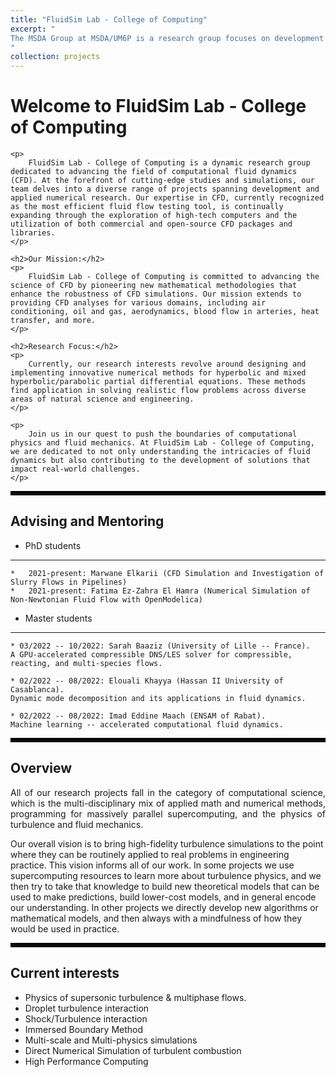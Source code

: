 ```yaml
---
title: "FluidSim Lab - College of Computing"
excerpt: " 
The MSDA Group at MSDA/UM6P is a research group focuses on development and application of tools to perform scale-resolving simulations of transient flow phenomena and turbulence. In particular, we focus on development of novel high-order discretisations for use on structured and unstructured grids, as well as their implementation for massively-parallel many-core architectures. We are also interested development of novel meshing methods.
"
collection: projects
---
```



<body>
    <h1>Welcome to FluidSim Lab - College of Computing</h1>

    <p>
        FluidSim Lab - College of Computing is a dynamic research group dedicated to advancing the field of computational fluid dynamics (CFD). At the forefront of cutting-edge studies and simulations, our team delves into a diverse range of projects spanning development and applied numerical research. Our expertise in CFD, currently recognized as the most efficient fluid flow testing tool, is continually expanding through the exploration of high-tech computers and the utilization of both commercial and open-source CFD packages and libraries.
    </p>

    <h2>Our Mission:</h2>
    <p>
        FluidSim Lab - College of Computing is committed to advancing the science of CFD by pioneering new mathematical methodologies that enhance the robustness of CFD simulations. Our mission extends to providing CFD analyses for various domains, including air conditioning, oil and gas, aerodynamics, blood flow in arteries, heat transfer, and more.
    </p>

    <h2>Research Focus:</h2>
    <p>
        Currently, our research interests revolve around designing and implementing innovative numerical methods for hyperbolic and mixed hyperbolic/parabolic partial differential equations. These methods find application in solving realistic flow problems across diverse areas of natural science and engineering.
    </p>

    <p>
        Join us in our quest to push the boundaries of computational physics and fluid mechanics. At FluidSim Lab - College of Computing, we are dedicated to not only understanding the intricacies of fluid dynamics but also contributing to the development of solutions that impact real-world challenges.
    </p>
</body>

<hr style="border:3px solid black">

## Advising and Mentoring

- PhD students
---

	*	2021-present: Marwane Elkarii (CFD Simulation and Investigation of Slurry Flows in Pipelines)
	*	2021-present: Fatima Ez-Zahra El Hamra (Numerical Simulation of Non-Newtonian Fluid Flow with OpenModelica)


- Master students
---
	* 03/2022 -- 10/2022: Sarah Baaziz (University of Lille -- France).
	A GPU-accelerated compressible DNS/LES solver for compressible, reacting, and multi-species flows.

	* 02/2022 -- 08/2022: Elouali Khayya (Hassan II University of Casablanca).
	Dynamic mode decomposition and its applications in fluid dynamics.

	* 02/2022 -- 08/2022: Imad Eddine Maach (ENSAM of Rabat).
	Machine learning -- accelerated computational fluid dynamics.

<hr style="border:3px solid black">

## Overview

<p align="justify">
All of our research projects fall in the category of computational science, which is the multi-disciplinary mix of applied math and numerical methods, programming for massively parallel supercomputing, and the physics of turbulence and fluid mechanics. 

Our overall vision is to bring high-fidelity turbulence simulations to the point where they can be routinely applied to real problems in engineering practice. This vision informs all of our work. In some projects we use supercomputing resources to learn more about turbulence physics, and we then try to take that knowledge to build new theoretical models that can be used to make predictions, build lower-cost models, and in general encode our understanding. In other projects we directly develop new algorithms or mathematical models, and then always with a mindfulness of how they would be used in practice.
</p>

<hr style="border:3px solid black">

## Current interests

*	Physics of supersonic turbulence & multiphase flows.
*	Droplet turbulence interaction
*	Shock/Turbulence interaction
*	Immersed Boundary Method
*	Multi-scale and Multi-physics simulations
*	Direct Numerical Simulation of turbulent combustion
*	High Performance Computing